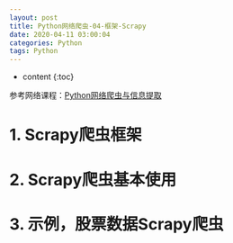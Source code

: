 ```yaml
---
layout: post
title: Python网络爬虫-04-框架-Scrapy
date: 2020-04-11 03:00:04
categories: Python
tags: Python
---
```

* content
{:toc}

参考网络课程：[Python网络爬虫与信息提取](https://www.icourse163.org/course/BIT-1001870001)

# 1. Scrapy爬虫框架

# 2. Scrapy爬虫基本使用

# 3. 示例，股票数据Scrapy爬虫